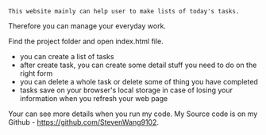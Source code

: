 <!-- Introduction -->
    This website mainly can help user to make lists of today's tasks.
Therefore you can manage your everyday work.

<!-- How it works? -->
 Find the project folder and open index.html file.

<!-- Functions -->
- you can create a list of tasks
- after create task, you can create some detail stuff you need to do on the right form
- you can delete a whole task or delete some of thing you have completed
- tasks save on your browser's local storage in case of losing your information when you refresh your web page


<!-- Source Code -->
Your can see more details when you run my code. My Source code is on my Github - https://github.com/StevenWang9102.